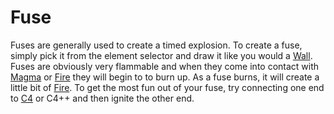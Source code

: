 # Fuse #

Fuses are generally used to create a timed explosion. To create a fuse, simply pick it from the element selector and draw it like you would a [Wall](Wall.md). Fuses are obviously very flammable and when they come into contact with [Magma](Magma.md) or [Fire](Fire.md) they will begin to to burn up. As a fuse burns, it will create a little bit of [Fire](Fire.md). To get the most fun out of your fuse, try connecting one end to [C4](C4.md) or C4++ and then ignite the other end.